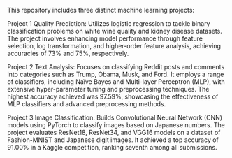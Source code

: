 This repository includes three distinct machine learning projects:

Project 1 
Quality Prediction: Utilizes logistic regression to tackle binary classification problems on white wine quality and kidney disease datasets. The project involves enhancing model performance through feature selection, log transformation, and higher-order feature analysis, achieving accuracies of 73% and 75%, respectively.

Project 2
Text Analysis: Focuses on classifying Reddit posts and comments into categories such as Trump, Obama, Musk, and Ford. It employs a range of classifiers, including Naïve Bayes and Multi-layer Perceptron (MLP), with extensive hyper-parameter tuning and preprocessing techniques. The highest accuracy achieved was 97.59%, showcasing the effectiveness of MLP classifiers and advanced preprocessing methods.

Project 3
Image Classification: Builds Convolutional Neural Network (CNN) models using PyTorch to classify images based on Japanese numbers. The project evaluates ResNet18, ResNet34, and VGG16 models on a dataset of Fashion-MNIST and Japanese digit images. It achieved a top accuracy of 91.00% in a Kaggle competition, ranking seventh among all submissions.
